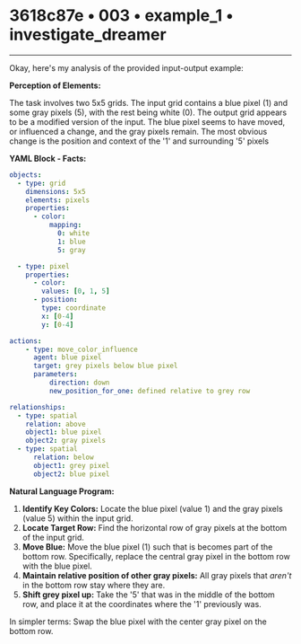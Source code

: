 # 3618c87e • 003 • example_1 • investigate_dreamer

---
Okay, here's my analysis of the provided input-output example:

**Perception of Elements:**

The task involves two 5x5 grids. The input grid contains a blue pixel (1) and some gray pixels (5), with the rest being white (0). The output grid appears to be a modified version of the input. The blue pixel seems to have moved, or influenced a change, and the gray pixels remain. The most obvious change is the position and context of the '1' and surrounding '5' pixels

**YAML Block - Facts:**



```yaml
objects:
  - type: grid
    dimensions: 5x5
    elements: pixels
    properties:
      - color:
          mapping:
            0: white
            1: blue
            5: gray

  - type: pixel
    properties:
      - color:
        values: [0, 1, 5]
      - position:
        type: coordinate
        x: [0-4]
        y: [0-4]

actions:
    - type: move_color_influence
      agent: blue pixel
      target: grey pixels below blue pixel
      parameters:
          direction: down
          new_position_for_one: defined relative to grey row

relationships:
  - type: spatial
    relation: above
    object1: blue pixel
    object2: gray pixels
  - type: spatial
      relation: below
      object1: grey pixel
      object2: blue pixel

```



**Natural Language Program:**

1.  **Identify Key Colors:** Locate the blue pixel (value 1) and the gray pixels (value 5) within the input grid.
2.  **Locate Target Row:** Find the horizontal row of gray pixels at the bottom of the input grid.
3.  **Move Blue:** Move the blue pixel (1) such that is becomes part of the bottom row. Specifically, replace the central gray pixel in the bottom row with the blue pixel.
4.  **Maintain relative position of other gray pixels:** All gray pixels that *aren't* in the bottom row stay where they are.
5. **Shift grey pixel up:** Take the '5' that was in the middle of the bottom row, and place it at the coordinates where the '1' previously was.

In simpler terms: Swap the blue pixel with the center gray pixel on the bottom row.

